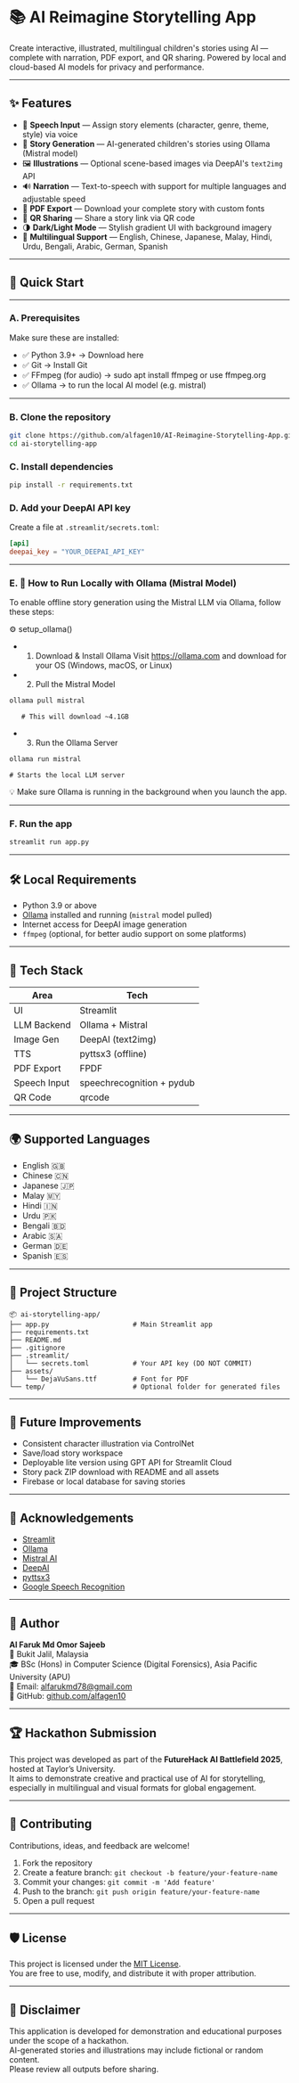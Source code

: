 # 📚 AI Reimagine Storytelling App

Create interactive, illustrated, multilingual children's stories using AI — complete with narration, PDF export, and QR sharing. Powered by local and cloud-based AI models for privacy and performance.

---

## ✨ Features

- 🎤 **Speech Input** — Assign story elements (character, genre, theme, style) via voice
- 📖 **Story Generation** — AI-generated children's stories using Ollama (Mistral model)
- 🖼️ **Illustrations** — Optional scene-based images via DeepAI's `text2img` API
- 🔊 **Narration** — Text-to-speech with support for multiple languages and adjustable speed
- 📄 **PDF Export** — Download your complete story with custom fonts
- 📲 **QR Sharing** — Share a story link via QR code
- 🌗 **Dark/Light Mode** — Stylish gradient UI with background imagery
- 💬 **Multilingual Support** — English, Chinese, Japanese, Malay, Hindi, Urdu, Bengali, Arabic, German, Spanish

---

## 🚀 Quick Start

---

### A. Prerequisites
Make sure these are installed:

- ✅ Python 3.9+ → Download here
- ✅ Git → Install Git
- ✅ FFmpeg (for audio) → sudo apt install ffmpeg or use ffmpeg.org
- ✅ Ollama → to run the local AI model (e.g. mistral)

---

### B. Clone the repository

```bash
git clone https://github.com/alfagen10/AI-Reimagine-Storytelling-App.git
cd ai-storytelling-app
```

### C. Install dependencies

```bash
pip install -r requirements.txt
```

### D. Add your DeepAI API key

Create a file at `.streamlit/secrets.toml`:

```toml
[api]
deepai_key = "YOUR_DEEPAI_API_KEY"
```
---
### E. 🧠 How to Run Locally with Ollama (Mistral Model)
To enable offline story generation using the Mistral LLM via Ollama, follow these steps:

⚙️ setup_ollama()

- 1. Download & Install Ollama
Visit https://ollama.com and download for your OS (Windows, macOS, or Linux)

- 2. Pull the Mistral Model
     
```bash
ollama pull mistral
```
       # This will download ~4.1GB

- 3. Run the Ollama Server
 
```bash
ollama run mistral
```
    # Starts the local LLM server

💡 Make sure Ollama is running in the background when you launch the app.

--- 

### F. Run the app

```bash
streamlit run app.py
```

---

## 🛠️ Local Requirements

- Python 3.9 or above
- [Ollama](https://ollama.com) installed and running (`mistral` model pulled)
- Internet access for DeepAI image generation
- `ffmpeg` (optional, for better audio support on some platforms)

---

## 🧠 Tech Stack

| Area           | Tech                  |
|----------------|-----------------------|
| UI             | Streamlit             |
| LLM Backend    | Ollama + Mistral      |
| Image Gen      | DeepAI (text2img)     |
| TTS            | pyttsx3 (offline)     |
| PDF Export     | FPDF                  |
| Speech Input   | speechrecognition + pydub |
| QR Code        | qrcode                |

---

## 🌍 Supported Languages

- English 🇬🇧
- Chinese 🇨🇳
- Japanese 🇯🇵
- Malay 🇲🇾
- Hindi 🇮🇳
- Urdu 🇵🇰
- Bengali 🇧🇩
- Arabic 🇸🇦
- German 🇩🇪
- Spanish 🇪🇸

---

## 📁 Project Structure

```
📦 ai-storytelling-app/
├── app.py                     # Main Streamlit app
├── requirements.txt
├── README.md
├── .gitignore
├── .streamlit/
│   └── secrets.toml           # Your API key (DO NOT COMMIT)
├── assets/
│   └── DejaVuSans.ttf         # Font for PDF
└── temp/                      # Optional folder for generated files
```

---

## 🧩 Future Improvements

- Consistent character illustration via ControlNet
- Save/load story workspace
- Deployable lite version using GPT API for Streamlit Cloud
- Story pack ZIP download with README and all assets
- Firebase or local database for saving stories

---

## 🤝 Acknowledgements

- [Streamlit](https://streamlit.io/)
- [Ollama](https://ollama.com/)
- [Mistral AI](https://mistral.ai/)
- [DeepAI](https://deepai.org/)
- [pyttsx3](https://pyttsx3.readthedocs.io/)
- [Google Speech Recognition](https://pypi.org/project/SpeechRecognition/)

---


## 👤 Author

**Al Faruk Md Omor Sajeeb**  
📍 Bukit Jalil, Malaysia  
🎓 BSc (Hons) in Computer Science (Digital Forensics), Asia Pacific University (APU)  
📧 Email: alfarukmd78@gmail.com  
🔗 GitHub: [github.com/alfagen10](https://github.com/alfagen10)

---

## 🏆 Hackathon Submission

This project was developed as part of the **FutureHack AI Battlefield 2025**, hosted at Taylor’s University.  
It aims to demonstrate creative and practical use of AI for storytelling, especially in multilingual and visual formats for global engagement.

---

## 🤝 Contributing

Contributions, ideas, and feedback are welcome!

1. Fork the repository  
2. Create a feature branch: `git checkout -b feature/your-feature-name`  
3. Commit your changes: `git commit -m 'Add feature'`  
4. Push to the branch: `git push origin feature/your-feature-name`  
5. Open a pull request

---

## 🛡 License

This project is licensed under the [MIT License](LICENSE).  
You are free to use, modify, and distribute it with proper attribution.

---

## 📌 Disclaimer

This application is developed for demonstration and educational purposes under the scope of a hackathon.  
AI-generated stories and illustrations may include fictional or random content.  
Please review all outputs before sharing.

